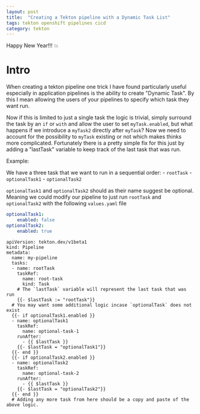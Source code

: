 ```yaml
---
layout: post
title:  "Creating a Tekton pipeline with a Dynamic Task List"
tags: tekton openshift pipelines cicd
category: tekton
---
```


Happy New Year!!! :boom:

# Intro

When creating a tekton pipeline one trick I have found particularly useful especially in application pipelines is the ability to create "Dynamic Task". By this I mean allowing the users of your pipelines to specify which task they want run. 

Now if this is limited to just a single task the logic is trivial, simply surround the task by an `if` or `with` and allow the user to set `myTask.enabled`, but what happens if we introduce a `myTask2` directly after `myTask`? Now we need to account for the possibility to `myTask` existing or not which makes thinks more complicated. Fortunately there is a pretty simple fix for this just by adding a "lastTask" variable to keep track of the last task that was run.


Example:

We have a three task that we want to run in a sequential order:
    - `rootTask`
    - `optionalTask1`
    - `optionalTask2`

`optionalTask1` and `optionalTask2` should as their name suggest be optional. Meaning we could modify our pipeline to just run `rootTask` and `optionalTask2` with the following `values.yaml` file

``` yaml
optionalTask1:
    enabled: false
optionalTask2:
    enabled: true
```

```
apiVersion: tekton.dev/v1beta1
kind: Pipeline
metadata:
  name: my-pipeline
  tasks:
  - name: rootTask
    taskRef:
      name: root-task
      kind: Task
    # The `lastTask` variable will represent the last task that was run
    {{- $lastTask := "rootTask"}} 
  # You may want some additional logic incase `optionalTask` does not exist
  {{- if optionalTask1.enabled }}
  - name: optionalTask1
    taskRef:
      name: optional-task-1
    runAfter:
      - {{ $lastTask }}
    {{- $lastTask = "optionalTask1"}}
  {{- end }}
  {{- if optionalTask2.enabled }}
  - name: optionalTask2
    taskRef:
      name: optional-task-2
    runAfter:
      - {{ $lastTask }}
    {{- $lastTask = "optionalTask2"}}
  {{- end }}
  # Adding any more task from here should be a copy and paste of the above logic.
```